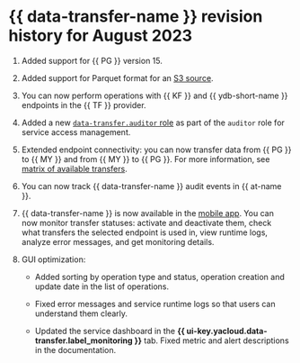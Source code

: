 # {{ data-transfer-name }} revision history for August 2023

1. Added support for {{ PG }} version 15.

1. Added support for Parquet format for an [S3 source](../operations/endpoint/source/s3.md).

1. You can now perform operations with {{ KF }} and {{ ydb-short-name }} endpoints in the {{ TF }} provider.

1. Added a new [`data-transfer.auditor` role](../security/index.md##roles-list) as part of the `auditor` role for service access management.

1. Extended endpoint connectivity: you can now transfer data from {{ PG }} to {{ MY }} and from {{ MY }} to {{ PG }}. For more information, see [matrix of available transfers](../transfer-matrix.md).

1. You can now track {{ data-transfer-name }} audit events in {{ at-name }}.

1. {{ data-transfer-name }} is now available in the [mobile app](/mobile-app). You can now monitor transfer statuses: activate and deactivate them, check what transfers the selected endpoint is used in, view runtime logs, analyze error messages, and get monitoring details.

1. GUI optimization:

   * Added sorting by operation type and status, operation creation and update date in the list of operations.

   * Fixed error messages and service runtime logs so that users can understand them clearly.

   * Updated the service dashboard in the **{{ ui-key.yacloud.data-transfer.label_monitoring }}** tab. Fixed metric and alert descriptions in the documentation.
